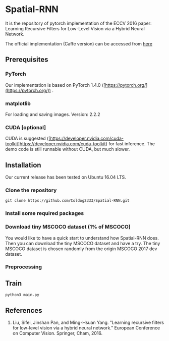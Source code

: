 # Spatial-RNN

It is the repository of pytorch implementation of the ECCV 2016 paper: 
Learning Recursive Filters for Low-Level Vision via a Hybrid Neural Network.

The official implementation (Caffe version) can be accessed from 
[here](https://github.com/Liusifei/caffe-lowlevel)

## Prerequisites
### PyTorch
Our implementation is based on PyTorch 1.4.0 ([https://pytorch.org/](https://pytorch.org/)) .

### matplotlib
For loading and saving images. Version: 2.2.2

### CUDA \[optional\]
CUDA is suggested ([https://developer.nvidia.com/cuda-toolkit]https://developer.nvidia.com/cuda-toolkit) for fast inference. 
The demo code is still runnable without CUDA, but much slower.

## Installation
Our current release has been tested on Ubuntu 16.04 LTS.

### Clone the repository
```shell script
git clone https://github.com/Coldog2333/Spatial-RNN.git
```

### Install some required packages

### Download tiny MSCOCO dataset (1% of MSCOCO)
You would like to have a quick start to understand how Spatial-RNN does.
Then you can download the tiny MSCOCO dataset and have a try. 
The tiny MSCOCO dataset is chosen randomly from the origin MSCOCO 2017 dev dataset.

### Preprocessing

## Train
```shell script
python3 main.py
```

## References
1. Liu, Sifei, Jinshan Pan, and Ming-Hsuan Yang. "Learning recursive filters for low-level vision via a hybrid neural network." European Conference on Computer Vision. Springer, Cham, 2016.